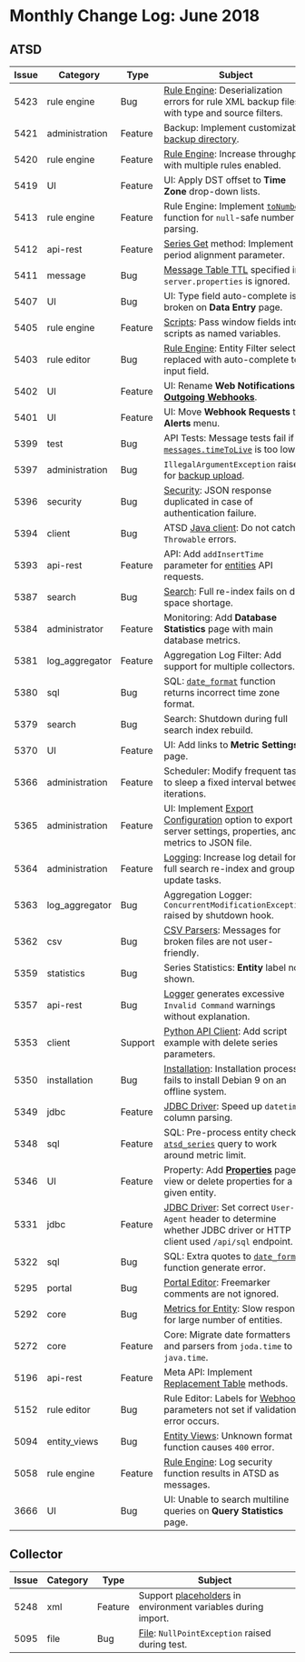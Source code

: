 # Monthly Change Log: June 2018

## ATSD

**Issue**| **Category**    | **Type**    | **Subject**
-----|-------------|---------|----------------------
5423 | rule engine | Bug | [Rule Engine](../../rule-engine/README.md): Deserialization errors for rule XML backup files with type and source filters.
5421 | administration | Feature | Backup: Implement customizable [backup directory](../../administration/backup.md#backup-directory).
5420 | rule engine | Feature | [Rule Engine](../../rule-engine/README.md): Increase throughput with multiple rules enabled.
5419 | UI | Feature | UI: Apply DST offset to **Time Zone** drop-down lists.
5413 | rule engine | Feature | Rule Engine: Implement [`toNumber`](../../rule-engine/functions-utility.md#tonumber) function for `null`-safe number parsing.
5412 | api-rest | Feature | [Series Get](../../api/data/series/get.md) method: Implement period alignment parameter.
5411 | message | Bug | [Message Table TTL](../../api/data/messages/delete.md#ttl) specified in `server.properties` is ignored.
5407 | UI | Bug | UI: Type field auto-complete is broken on **Data Entry** page.
5405 | rule engine | Feature | [Scripts](../../rule-engine/scripts.md): Pass window fields into scripts as named variables.
5403 | rule editor | Bug | [Rule Engine](../../rule-engine/scripts.md): Entity Filter selector replaced with auto-complete text input field.
5402 | UI | Feature | UI: Rename **Web Notifications** as [**Outgoing Webhooks**](../../rule-engine/notifications/README.md).
5401 | UI | Feature | UI: Move **Webhook Requests** to **Alerts** menu.
5399 | test | Bug | API Tests: Message tests fail if [`messages.timeToLive`](../../api/data/messages/delete.md#ttl) is too low.
5397 | administration | Bug | `IllegalArgumentException` raised for [backup upload](../../administration/backup.md).
5396 | security | Bug | [Security](../../administration/user-authentication.md): JSON response duplicated in case of authentication failure.
5394 | client | Bug | ATSD [Java client](https://github.com/axibase/atsd-api-java): Do not catch `Throwable` errors.
5393 | api-rest | Feature | API: Add `addInsertTime` parameter for [entities](../../api/meta/entity/list.md#query-parameters) API requests.
5387 | search | Bug | [Search](../../api/meta/misc/search.md): Full re-index fails on disk space shortage.
5384 | administrator | Feature | Monitoring: Add **Database Statistics** page with main database metrics.
5381 | log_aggregator | Feature | Aggregation Log Filter: Add support for multiple collectors.
5380 | sql | Bug | SQL: [`date_format`](../../sql/examples/datetime-format.md#date_format-function) function returns incorrect time zone format.
5379 | search | Bug | Search: Shutdown during full search index rebuild.
5370 | UI | Feature | UI: Add links to **Metric Settings** page.
5366 | administration | Feature | Scheduler: Modify frequent tasks to sleep a fixed interval between iterations.
5365 | administration | Feature | UI: Implement [Export Configuration](../../administration/support.md) option to export server settings, properties, and metrics to JSON file.
5364 | administration | Feature | [Logging](../../administration/logging.md): Increase log detail for full search re-index and group update tasks.
5363 | log_aggregator | Bug | Aggregation Logger: `ConcurrentModificationException` raised by shutdown hook.
5362 | csv | Bug | [CSV Parsers](../../parsers/csv/README.md): Messages for broken files are not user-friendly.
5359 | statistics | Bug | Series Statistics: **Entity** label not shown.
5357 | api-rest | Bug | [Logger](../../administration/logging.md) generates excessive `Invalid Command` warnings without explanation.
5353 | client | Support | [Python API Client](https://github.com/axibase/atsd-api-python): Add script example with delete series parameters.
5350 | installation | Bug | [Installation](../../installation/README.md): Installation process fails to install Debian 9 on an offline system.
5349 | jdbc | Feature | [JDBC Driver](https://github.com/axibase/atsd-jdbc): Speed up `datetime` column parsing.
5348 | sql | Feature | SQL: Pre-process entity check in [`atsd_series`](../../sql/examples/select-atsd_series.md) query to work around metric limit.
5346 | UI | Feature | Property: Add [**Properties**](../../administration/data_retention.md#deleting-properties) page to view or delete properties for a given entity.
5331 | jdbc | Feature | [JDBC Driver](https://github.com/axibase/atsd-jdbc): Set correct `User-Agent` header to determine whether JDBC driver or HTTP client used `/api/sql` endpoint.
5322 | sql | Bug | SQL: Extra quotes to [`date_format`](../../sql/examples/datetime-format.md#date_format-function) function generate error.
5295 | portal | Bug | [Portal Editor](../../portals/README.md): Freemarker comments are not ignored.
5292 | core | Bug | [Metrics for Entity](../../api/data/alerts/examples/query/alerts-query-multiple-metrics-specified-entity.md): Slow response for large number of entities.
5272 | core | Feature | Core: Migrate date formatters and parsers from `joda.time` to `java.time`.
5196 | api-rest | Feature |Meta API: Implement [Replacement Table](../../api/meta/replacement-table/README.md) methods.
5152 | rule editor | Bug | Rule Editor: Labels for [Webhook](../../rule-engine/notifications/README.md) parameters not set if validation error occurs.
5094 | entity_views | Bug | [Entity Views](../../configuration/entity_views.md): Unknown format function causes `400` error.
5058 | rule engine | Feature | [Rule Engine](../../rule-engine/README.md): Log security function results in ATSD as messages.
3666 | UI | Bug | UI: Unable to search multiline queries on **Query Statistics** page.

## Collector

**Issue**| **Category**    | **Type**    | **Subject**
-----|-------------|---------|----------------------
5248 | xml | Feature | Support [placeholders](../../rule-engine/placeholders.md) in environment variables during import.
5095 | file | Bug | [File](https://axibase.com/docs/axibase-collector/jobs/file.html): `NullPointException` raised during test.
